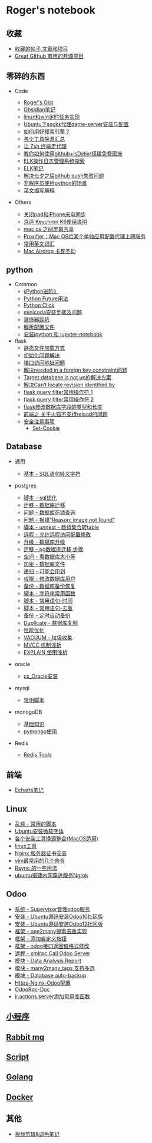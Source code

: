 
# Roger's notebook

## 收藏
- [收藏的帖子,文章和项目](categories/favourites.md)
- [Great GIthub 有用的开源项目](notebook/great_github/index.md)

## 零碎的东西

- Code
    - [Roger's Gist](https://gist.github.com/RRRoger)
    - [Obsidian笔记](obsidian_tips.md)
    - [linux和win定时任务实现](notebook/trivial/linux和win定时任务实现.md)
    - [Ubuntu下socks代理dante-server安装与配置](notebook/trivial/Ubuntu下socks代理dante-server安装与配置.md)
    - [如何用好搜索引擎？](notebook/trivial/search_egine_cmd.md)
    - [各个工具换源汇总](各个工具换源汇总.md)
    - [让 Zsh 终端走代理](notebook/trivial/zsh_use_proxy.md)
    - [教你如何使用github+jsDelivr搭建免费图床](https://www.cnblogs.com/starry-skys/p/13905766.html)
    - [ELK操作日志管理系统探索](notebook/elk/ELK日志管理系统探索.md)
    - [ELK笔记](notebook/elk/ELK笔记.md)
    - [解决七夕之后github push失败问题](notebook/trivial/github_push_err.md)
    - [非程序员使用python的场景](notebook/python/非程序员使用python的场景.md)
    - [英文缩写解释](英文缩写解释.md)

- Others
    - [关闭pad和iPhone来电同步](notebook/trivial/关闭pad和iPhone来电同步.md)
    - [京造 Keychron K6使用说明](https://cdn.jsdelivr.net/gh/ihatebeans/images@main/img/IMG_2998.jpg)
    - [mac os 之间屏幕共享](notebook/trivial/macos之间屏幕共享.md)
    - [Proxifier：Mac OS给某个单独应用配置代理上网服务](notebook/trivial/Proxifier使用.md)
    - [常用英文词汇](notebook/trivial/vocabulary.md)
    - [Mac Airdrop 卡死不动](notebook/trivial/Mac_Airdrop_卡死不动.md)


## python

- Common
    - [《Python进阶》](https://py.eastlakeside.cn)
    - [Python Future用法](notebook/python/python_future.md)
    - [Python Click](notebook/python/python_click.md)
    - [minicoda安装步骤及问题](notebook/python/minicoda安装步骤及问题.md)
    - [装饰器踩坑](notebook/python/python装饰器.md)
    - [解析配置文件](notebook/python/解析配置文件.md)
    - [安装ipython 和 jupyter-notebook](notebook/python/安装ipython&jupyter-notebook-python2.md)
- flask
    - [静态文件加载方式](notebook/python/flask/静态文件加载)
    - [初始化问题解决](notebook/python/flask/初始化问题解决)
    - [接口访问地址问题](notebook/python/flask/接口访问地址问题)
    - [解决needed in a foreign key constraint问题](notebook/python/flask/解决needed_in_a_foreign_key_constraint问题)
    - [Target database is not up的解决方案](notebook/python/flask/Target_database_is_not_up的解决方案)
    - [解决Can‘t locate revision identified by](notebook/python/flask/解决Can‘t_locate_revision_identified_by)
    - [flask query filter常用操作符 1](https://www.cnblogs.com/why957/p/9151011.html)
    - [flask query filter常用操作符 2](https://blog.csdn.net/m0_38061194/article/details/79295773)
    - [flask修改数据库字段的类型和长度](notebook/python/flask/flask修改数据库字段的类型和长度)
    - [前端之 关于火狐不支持reload的问题](notebook/python/flask/前端之关于火狐不支持reload的问题)
    - [安全注意事项](https://dormousehole.readthedocs.io/en/latest/security.html#id1)
        - [Set-Cookie](https://dormousehole.readthedocs.io/en/latest/security.html#set-cookie)

## Database
- 通用
    - [基本 - SQL语句转义字符](notebook/database/sql_escape.md)

- postgres
    - [脚本 - sql优化](notebook/database/sql优化.md)
    - [迁移 - 数据库迁移](notebook/database/postgres/数据库迁移.md)
    - [问题 - 数据库死锁查询](notebook/database/postgres/数据库死锁查询.md)
    - [问题 - 报错“Reason: image not found”](notebook/database/postgres/image_not_found.md)
    - [脚本 - unnest - 数组集合转table](notebook/database/postgres/数组集合转table.md)
    - [远程 - 允许远程访问配置修改](notebook/database/postgres/允许远程访问配置修改.md)
    - [升级 - 数据库升级](notebook/database/postgres/数据库升级.md)
    - [迁移 - pg数据库迁移,步骤](notebook/database/postgres/pg数据库迁移,步骤.md)
    - [空间 - 看数据库大小等](notebook/database/postgres/看数据库大小等.md)
    - [加密 - 数据库文件](notebook/database/postgres/数据库文件.md)
    - [递归 - 可能会用到](notebook/database/postgres/可能会用到.md)
    - [权限 - 修改数据库用户](notebook/database/postgres/修改数据库用户.md)
    - [备份 - 数据库备份恢复](notebook/database/postgres/数据库备份恢复.md)
    - [脚本 - 字符串常用函数](notebook/database/postgres/字符串常用函数.md)
    - [脚本 - 常用语句-时间](notebook/database/postgres/常用语句-时间.md)
    - [脚本 - 常用语句-去重](notebook/database/postgres/常用语句-去重.md)
    - [备份 - 定时自动备份](notebook/database/postgres/定时自动备份.md)
    - [Duplicate - 数据库复制](notebook/database/postgres/数据库复制.md)
    - [性能优化](notebook/database/postgres/性能优化.md)
    - [VACUUM - 垃圾收集](notebook/database/postgres/vacuum.md)
    - [MVCC 机制浅析](http://mysql.taobao.org/monthly/2017/10/01/)
    - [EXPLAIN 使用浅析](notebook/database/postgres/explain.md)

- oracle
    - [cx_Oracle安装](notebook/database/oracle/cx_Oracle安装.md)

- mysql
    - [常用脚本](notebook/database/mysql/mysql_script.md)

- monogoDB
    - [基础知识](notebook/database/mongodb/基础知识.md)
    - [pymongo使用](notebook/database/mongodb/pymongo使用.md)

- Redis
    - [Redis Tools](https://github.com/RRRoger/RRRoger.github.io/blob/master/notebook/database/redis/redis_tools.py)

## 前端
- [Echarts笔记](notebook/Echarts/echarts_note1.md)

## Linux
- [乱炖 - 常用的脚本](notebook/linux/乱炖.md)
- [Ubuntu安装微软字体](notebook/linux/Ubuntu安装微软字体.md)
- [各个安装工具换源整合(MacOS适用)](notebook/linux/ubuntu换源)
- [linux工具](notebook/linux/tools)
- [Nginx 服务器证书安装](notebook/linux/nginx_ssl_set_up)
- [vim最常用的几个命令](notebook/linux/vim最常用的命令.md)
- [Rsync 的一些用法](notebook/linux/Rsync的一些用法.md)
- [ubuntu搭建内网穿透服务Ngrok](notebook/linux/ubuntu搭建内网穿透服务Ngrok.md)

## Odoo
- [系统 - Supervisor管理odoo服务](notebook/odoo/Supervisor管理odoo服务.md)
- [安装 - Ubuntu源码安装Odoo10社区版](notebook/odoo/Ubuntu源码安装Odoo10社区版.md)
- [安装 - Ubuntu源码安装Odoo12社区版](notebook/odoo/Ubuntu源码安装Odoo12社区版.md)
- [框架 - one2many搜索去重实现](notebook/odoo/[odoo]one2many搜索去重实现.md)
- [框架 - 添加自定义按钮](https://github.com/RRRoger/odoo_addons/tree/master/tree_view_button/readme.md)
- [框架 - odoo接口返回值格式修改](notebook/odoo/odoo接口返回值格式修改.md)
- [远程 - xmlrpc Call Odoo Server](https://github.com/RRRoger/odoo_addons/tree/master/odoo_xmlrpc/README.md)
- [模块 - Data Analysis Report](https://github.com/RRRoger/odoo_addons/tree/master/hs_query)
- [模块 - many2many_tags 支持多选](https://www.odoo.com/fr_FR/forum/aide-1/question/widget-many2many-tags-with-multi-select-90671)
- [模块 - Database auto-backup](https://www.odoo.com/apps/modules/12.0/auto_backup/)
- [Https-Nginx-Odoo配置](notebook/odoo/https_nginx_setting.md)
- [OdooRpc-Doc](https://pythonhosted.org/OdooRPC/tutorials.html)
- [ir.actions.server添加常用库函数](notebook/odoo/ir_actions_server_enhance.md)

## [小程序](categories/weapp.md)
## [Rabbit mq](categories/rabbitmq.md)
## [Script](categories/scripts.md)
## [Golang](categories/golang.md)
## [Docker](categories/docker.md)
## 其他
- [视频剪辑&调色笔记](categories/视频剪辑笔记.md)



